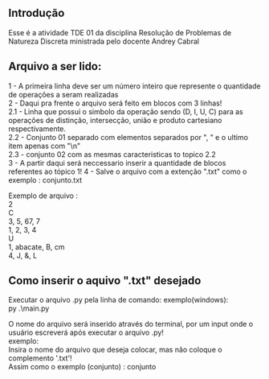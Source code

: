 ## Introdução

Esse é a atividade TDE 01 da disciplina Resolução de Problemas de Natureza Discreta ministrada pelo docente Andrey Cabral

## Arquivo a ser lido:
1 - A primeira linha deve ser um número inteiro que represente o quantidade de operações a seram realizadas<br>
2 - Daqui pra frente o arquivo será feito em blocos com 3 linhas!<br>
  2.1 - Linha que possui o simbolo da operação sendo (D, I, U, C) para as operações de distinção, intersecção, união e produto cartesiano respectivamente.<br>
  2.2 - Conjunto 01 separado com elementos separados por ", " e o ultimo item apenas com "\n"<br>
  2.3 - conjunto 02 com as mesmas caracteristicas to topico 2.2<br>
3 - A partir daqui será neccessario inserir a quantidade de blocos referentes ao tópico 1!
4 - Salve o arquivo com a extenção ".txt" como o exemplo : conjunto.txt

Exemplo de arquivo :<br>
2<br>
C<br>
3, 5, 67, 7<br>
1, 2, 3, 4<br>
U<br>
1, abacate, B, cm<br>
4, J, &, L<br>

## Como inserir o aquivo ".txt" desejado

Executar o arquivo .py pela linha de comando:
exemplo(windows):<br>
py .\main.py<br>

O nome do arquivo será inserido através do terminal, por um input onde o usuário escreverá após executar o arquivo .py!<br>
exemplo:<br>
Insira o nome do arquivo que deseja colocar, mas não coloque o complemento '.txt'!<br>
Assim como o exemplo (conjunto) : conjunto<br>

